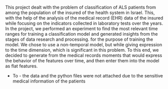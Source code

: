 This project dealt with the problem of classification of ALS patients from among the population of the insured of the health system in Israel. This, with the help of the analysis of the medical record (EHR) data of the insured while focusing on the indicators collected in laboratory tests over the years. In the project, we performed an experiment to find the most relevant time ranges for training a classification model and generated insights from the stages of data research and processing.
for the purpose of training the model. We chose to use a non-temporal model, but while giving expression to the time dimension, which is significant in this problem. To this end, we decided to generate from the medical records moments that would express the behavior of the features over time, and then enter them into the model as flat features.

* To - the data and the python files were not attached due to the sensitive medical information of the patients
